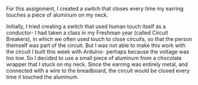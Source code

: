 For this assignment, I created a switch that closes every time my earring touches a piece of aluminum on my neck. 

Initially, I tried creating a switch that used human touch itself as a conductor- I had taken a class in my Freshman year (called Circuit Breakers), in which we often used touch to close circuits, so that the person themself was part of the circuit. But I was not able to make this work with the circuit I built this week with Arduino- perhaps because the voltage was too low. So I decided to use a small piece of aluminum from a chocolate wrapper that I stuck on my neck. Since the earring was entirely metal, and connected with a wire to the breadboard, the circuit would be closed every time it touched the aluminum. 

